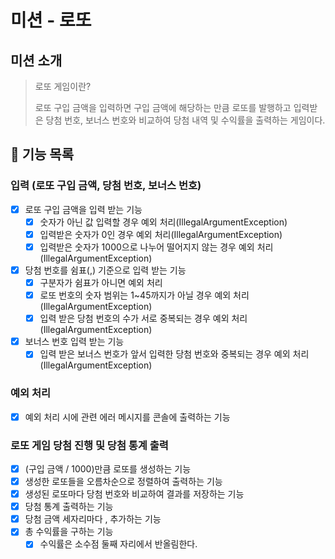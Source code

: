 # 미션 - 로또

## 미션 소개
> 로또 게임이란?
>
> 로또 구입 금액을 입력하면 구입 금액에 해당하는 만큼 로또를 발행하고 입력받은 당첨 번호, 보너스 번호와 비교하여 당첨 내역 및 수익률을 출력하는 게임이다.

## 🚀 기능 목록

### 입력 (로또 구입 금액, 당첨 번호, 보너스 번호)
- [X] 로또 구입 금액을 입력 받는 기능
    - [X] 숫자가 아닌 값 입력할 경우 예외 처리(IllegalArgumentException)
    - [X] 입력받은 숫자가 0인 경우 예외 처리(IllegalArgumentException)
    - [X] 입력받은 숫자가 1000으로 나누어 떨어지지 않는 경우 예외 처리(IllegalArgumentException)
- [X] 당첨 번호를 쉼표(,) 기준으로 입력 받는 기능
    - [X] 구분자가 쉼표가 아니면 예외 처리
    - [X] 로또 번호의 숫자 범위는 1~45까지가 아닐 경우 예외 처리(IllegalArgumentException)
    - [X] 입력 받은 당첨 번호의 수가 서로 중복되는 경우 예외 처리(IllegalArgumentException)
- [X] 보너스 번호 입력 받는 기능
    - [X] 입력 받은 보너스 번호가 앞서 입력한 당첨 번호와 중복되는 경우 예외 처리(IllegalArgumentException)

### 예외 처리
- [X] 예외 처리 시에 관련 에러 메시지를 콘솔에 출력하는 기능

### 로또 게임 당첨 진행 및 당첨 통계 출력
- [X] (구입 금액 / 1000)만큼 로또를 생성하는 기능
- [X] 생성한 로또들을 오름차순으로 정렬하여 출력하는 기능
- [X] 생성된 로또마다 당첨 번호와 비교하여 결과를 저장하는 기능
- [X] 당첨 통계 출력하는 기능
- [X] 당첨 금액 세자리마다 , 추가하는 기능
- [X] 총 수익률을 구하는 기능
    - [X] 수익률은 소수점 둘째 자리에서 반올림한다.